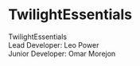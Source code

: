 # TwilightEssentials
TwilightEssentials
<br>
Lead Developer: Leo Power <br>
Junior Developer: Omar Morejon
